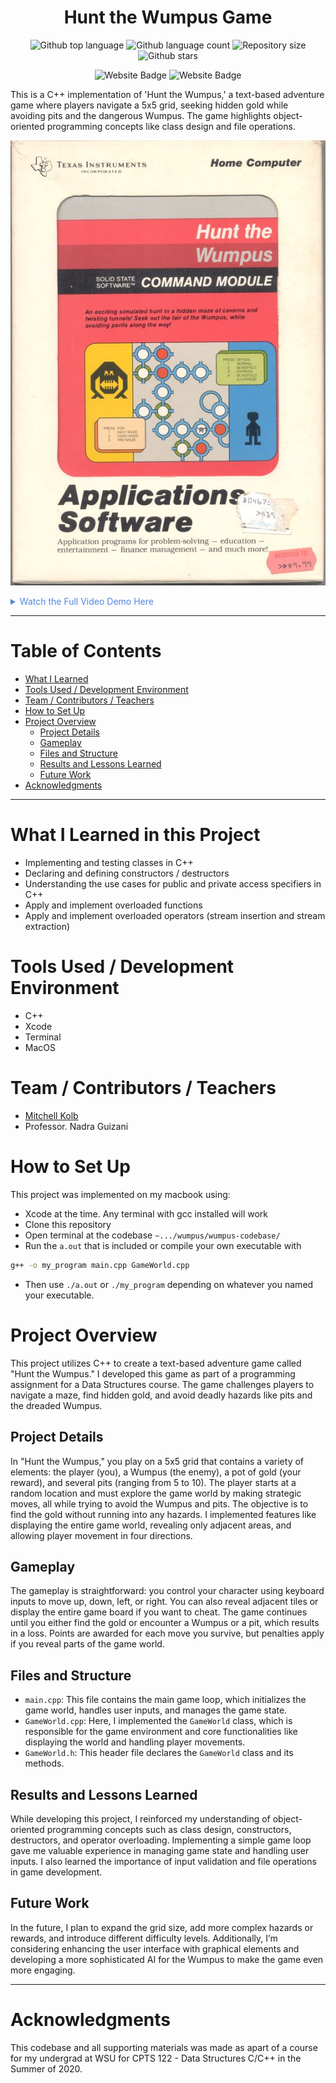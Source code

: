 


<h1 align="center">Hunt the Wumpus Game</h1>

<p align="center">
  <img alt="Github top language" src="https://img.shields.io/github/languages/top/mitchellkolb/wumpus?color=DE4830">

  <img alt="Github language count" src="https://img.shields.io/github/languages/count/mitchellkolb/wumpus?color=DE4830">

  <img alt="Repository size" src="https://img.shields.io/github/repo-size/mitchellkolb/wumpus?color=DE4830">

  <img alt="Github stars" src="https://img.shields.io/github/stars/mitchellkolb/wumpus?color=DE4830" />
</p>

<p align="center">
<img
    src="https://img.shields.io/badge/C++-DE4830?style=for-the-badge&logo=c&logoColor=white"
    alt="Website Badge" />
<img
    src="https://img.shields.io/badge/Xcode-000000?style=for-the-badge&logo=apple&logoColor=white"
    alt="Website Badge" />
</p>

This is a C++ implementation of 'Hunt the Wumpus,' a text-based adventure game where players navigate a 5x5 grid, seeking hidden gold while avoiding pits and the dangerous Wumpus. The game highlights object-oriented programming concepts like class design and file operations.

![project image](resources/wumpus-art.jpg)

<details>
<summary style="color:#5087dd">Watch the Full Video Demo Here</summary>

[![Full Video Demo Here](https://img.youtube.com/vi/VidKEY/0.jpg)](https://www.youtube.com/watch?v=VidKEY)

</details>

---


# Table of Contents
- [What I Learned](#what-i-learned-in-this-project)
- [Tools Used / Development Environment](#tools-used--development-environment)
- [Team / Contributors / Teachers](#team--contributors--teachers)
- [How to Set Up](#how-to-set-up)
- [Project Overview](#project-overview)
  - [Project Details](#project-details)
  - [Gameplay](#gameplay)
  - [Files and Structure](#files-and-structure)
  - [Results and Lessons Learned](#results-and-lessons-learned)
  - [Future Work](#future-work)
- [Acknowledgments](#acknowledgments)

---

# What I Learned in this Project
- Implementing and testing classes in C++ 
- Declaring and defining constructors / destructors 
- Understanding the use cases for public and private access specifiers in C++ 
- Apply and implement overloaded functions 
- Apply and implement overloaded operators (stream insertion and stream extraction) 



# Tools Used / Development Environment
- C++
- Xcode
- Terminal
- MacOS





# Team / Contributors / Teachers
- [Mitchell Kolb](https://github.com/mitchellkolb)
- Professor. Nadra Guizani





# How to Set Up
This project was implemented on my macbook using:
- Xcode at the time. Any terminal with gcc installed will work
- Clone this repository 
- Open terminal at the codebase `~.../wumpus/wumpus-codebase/`
- Run the `a.out` that is included or compile your own executable with
```zsh
g++ -o my_program main.cpp GameWorld.cpp
```
- Then use `./a.out` or `./my_program` depending on whatever you named your executable.



# Project Overview
This project utilizes C++ to create a text-based adventure game called "Hunt the Wumpus." I developed this game as part of a programming assignment for a Data Structures course. The game challenges players to navigate a maze, find hidden gold, and avoid deadly hazards like pits and the dreaded Wumpus.

## Project Details
In "Hunt the Wumpus," you play on a 5x5 grid that contains a variety of elements: the player (you), a Wumpus (the enemy), a pot of gold (your reward), and several pits (ranging from 5 to 10). The player starts at a random location and must explore the game world by making strategic moves, all while trying to avoid the Wumpus and pits. The objective is to find the gold without running into any hazards. I implemented features like displaying the entire game world, revealing only adjacent areas, and allowing player movement in four directions.

## Gameplay
The gameplay is straightforward: you control your character using keyboard inputs to move up, down, left, or right. You can also reveal adjacent tiles or display the entire game board if you want to cheat. The game continues until you either find the gold or encounter a Wumpus or a pit, which results in a loss. Points are awarded for each move you survive, but penalties apply if you reveal parts of the game world.

## Files and Structure
- `main.cpp`: This file contains the main game loop, which initializes the game world, handles user inputs, and manages the game state.
- `GameWorld.cpp`: Here, I implemented the `GameWorld` class, which is responsible for the game environment and core functionalities like displaying the world and handling player movements.
- `GameWorld.h`: This header file declares the `GameWorld` class and its methods.


## Results and Lessons Learned
While developing this project, I reinforced my understanding of object-oriented programming concepts such as class design, constructors, destructors, and operator overloading. Implementing a simple game loop gave me valuable experience in managing game state and handling user inputs. I also learned the importance of input validation and file operations in game development.


## Future Work
In the future, I plan to expand the grid size, add more complex hazards or rewards, and introduce different difficulty levels. Additionally, I’m considering enhancing the user interface with graphical elements and developing a more sophisticated AI for the Wumpus to make the game even more engaging.




--- 
# Acknowledgments
This codebase and all supporting materials was made as apart of a course for my undergrad at WSU for CPTS 122 - Data Structures C/C++ in the Summer of 2020. 

